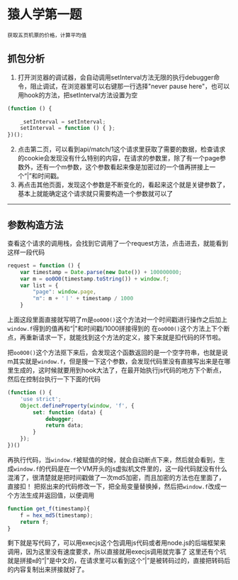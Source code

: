 # 猿人学第一题
```
获取五页机票的价格，计算平均值
```
## 抓包分析
1. 打开浏览器的调试器，会自动调用setInterval方法无限的执行debugger命令，阻止调试，在浏览器里可以右键那一行选择"never pause here"，也可以用hook的方法，把setInterval方法设置为空
```javascript
(function () {
    
    _setInterval = setInterval;
    setInterval = function () { };
})();
```
2. 点击第二页，可以看到api/match/1这个请求里获取了需要的数据，检查请求的cookie会发现没有什么特别的内容，在请求的参数里，除了有一个page参数外，还有一个m参数，这个参数看起来像是加密过的一个值再拼接上一个“|”和时间戳。
3. 再点击其他页面，发现这个参数是不断变化的，看起来这个就是关键参数了，基本上就能确定这个请求就只需要构造一个参数就可以了
---
## 参数构造方法
查看这个请求的调用栈，会找到它调用了一个request方法，点击进去，就能看到这样一段代码
```javascript
request = function () {
    var timestamp = Date.parse(new Date()) + 100000000;
    var m = oo0O0(timestamp.toString()) + window.f;
    var list = {
        "page": window.page,
        "m": m + '丨' + timestamp / 1000
    }
```
上面这段里面直接就写明了m是`oo0O0()`这个方法对一个时间戳进行操作之后加上`window.f`得到的值再和“|"和时间戳/1000拼接得到的
在`oo0O0()`这个方法上下个断点，再重新请求一下，就能找到这个方法的定义，接下来就是扣代码的环节啦。

把`oo0O0()`这个方法抠下来后，会发现这个函数返回的是一个空字符串，也就是说m其实就是`window.f`，但是搜一下这个参数，会发现代码里没有直接写出来是在哪里生成的，这时候就要用到hook大法了，在最开始执行js代码的地方下个断点，然后在控制台执行一下下面的代码
```javascript
(function () {
    'use strict';
    Object.defineProperty(window, 'f', {
        set: function (data) {   
            debugger;
            return data;
        }
    });
})()
```
再执行代码，当`window.f`被赋值的时候，就会自动断点下来，然后就会看到，生成`window.f`的代码是在一个VM开头的js虚拟机文件里的，这一段代码就没有什么混淆了，很清楚就是把时间戳做了一次md5加密，而且加密的方法也在里面了，直接扣！
把抠出来的代码修改一下，把全局变量替换掉，然后把`window.f`改成一个方法生成并返回值，以便调用
```javascript
function get_f(timestamp){
	f = hex_md5(timestamp);
	return f;
}
```
剩下就是写代码了，可以用execjs这个包调用js代码或者用node.js的后端框架来调用，因为这里没有速度要求，所以直接就用execjs调用就完事了
这里还有个坑就是拼接`m`的“|”是中文的，在请求里可以看到这个“|”是被转码过的，直接把转码后的内容复制出来拼接就好了。
